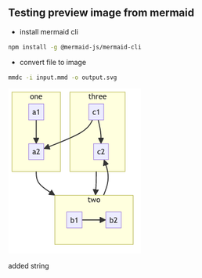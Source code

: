 ## Testing preview image from mermaid


- install mermaid cli
``` bash
npm install -g @mermaid-js/mermaid-cli
```

- convert file to image
``` bash
mmdc -i input.mmd -o output.svg
```

![My Image](images/image.png)
 

added string 
